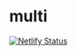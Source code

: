 # multi
[![Netlify Status](https://api.netlify.com/api/v1/badges/2c9c4e59-d7be-43b1-beaf-d7fcf9afc0d4/deploy-status)](https://app.netlify.com/sites/gracious-bohr-7d86f6/deploys)
